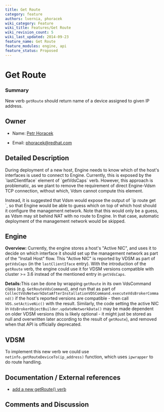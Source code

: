 ```yaml
---
title: Get Route
category: feature
authors: lvernia, phoracek
wiki_category: Feature
wiki_title: Features/Get Route
wiki_revision_count: 5
wiki_last_updated: 2014-09-23
feature_name: Get Route
feature_modules: engine, api
feature_status: Proposed
---
```


# Get Route

### Summary

New verb `getRoute` should return name of a device assigned to given IP address.

## Owner

*   Name: [ Petr Horacek](User:phoracek)

<!-- -->

*   Email: <phoracek@redhat.com>

## Detailed Description

During deployment of a new host, Engine needs to know which of the host's interfaces is used to connect to Engine. Currently, this is exposed by the \`lastClientIface\` element of \`getVdsCaps\` verb. However, this approach is problematic, as we plant to remove the requirement of direct Engine-Vdsm TCP connection, without which, Vdsm cannot compute this element.

Instead, it is suggested that Vdsm would expose the output of \`ip route get <addr>\`, so that Engine would be able to guess which on top of which host should it configure the management network. Note that this would only be a guess, as Vdsm may sit behind NAT with no route to Engine. In that case, automatic deployment of the management network would be skipped.

## Engine

<b>Overview:</b> Currently, the engine stores a host's "Active NIC", and uses it to decide on which interface it should set up the management network as part of the "Install Host" flow. This "Active NIC" is reported by VDSM as part of `getVdsCaps` (in the `lastClientIface` entry). With the introduction of the `getRoute` verb, the engine could use it for VDSM versions compatible with cluster >= 3.6 instead of the mentioned entry in `getVdsCaps`.

<b>Details:</b>This can be done by wrapping `getRoute` in its own VdsCommand class (e.g. `GetRouteVdsCommand`), and run that as part of `CollectVdsNetworkDataAfterInstallationVDSCommand.executeVdsBrokerCommand()` if the host's reported versions are compatible - then call `VDS.setActiveNic()` with the result. Similarly, the code setting the active NIC in `VdsBrokerObjectBuilder.updateNetworkData()` may be made dependent on older VDSM versions (this is likely optional - it might just be stored as null and overwritten later according to the result of `getRoute`), and removed when that API is officially deprecated.

## VDSM

To implement this new verb we could use `netinfo.getRouteDeviceTo(ip_address)` function, which uses `ipwrapper` to do route handling.

## Documentation / External references

*   [add a new getRoute() verb](https://bugzilla.redhat.com/show_bug.cgi?id=1117303)

## Comments and Discussion


